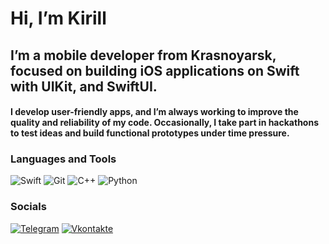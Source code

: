 # Hi, I’m Kirill

## I’m a mobile developer from Krasnoyarsk, focused on building iOS applications on Swift with UIKit, and SwiftUI.
#### I develop  user-friendly apps, and I’m always working to improve the quality and reliability of my code. Occasionally, I take part in hackathons to test ideas and build functional prototypes under time pressure.

### Languages and Tools 
![Swift](https://img.shields.io/badge/-C++-090909?style=for-the-badge&logo=C%2b%2b&logoColor=6296CC)
![Git](https://img.shields.io/badge/-Python-090909?style=for-the-badge&logo=Python&logoColor=#F0E68C)
![C++](https://img.shields.io/badge/-C++-090909?style=for-the-badge&logo=C%2b%2b&logoColor=6296CC)
![Python](https://img.shields.io/badge/-Python-090909?style=for-the-badge&logo=Python&logoColor=#F0E68C)
### Socials
[![Telegram](https://img.shields.io/badge/-Telegram-090909?style=for-the-badge&logo=telegram&logoColor=27A0D9)](https://t.me/ssdhddq)
[![Vkontakte](https://img.shields.io/badge/-Vkontakte-090909?style=for-the-badge&logo=Vk&logoColor=4F7DB3)](https://vk.com/ssdhddq)
